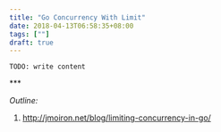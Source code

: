 ```yaml
---
title: "Go Concurrency With Limit"
date: 2018-04-13T06:58:35+08:00
tags: [""]
draft: true
---
```


`TODO: write content` 






<p class="text-center">***</p>

*Outline:*

1. http://jmoiron.net/blog/limiting-concurrency-in-go/